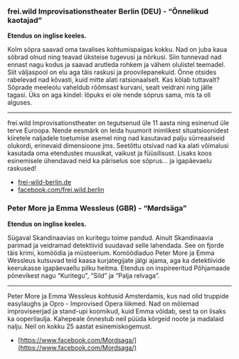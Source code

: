 ### frei.wild Improvisationstheater Berlin (DEU) - “Õnnelikud kaotajad”

**Etendus on inglise keeles.**

Kolm sõpra saavad oma tavalises kohtumispaigas kokku. Nad on juba kaua sõbrad olnud ning teavad üksteise tugevusi ja nõrkusi. Siin tunnevad nad ennast nagu kodus ja saavad arutleda rohkem ja vähem olulistel teemadel. Siit väljaspool on elu aga täis raskusi ja proovilepanekuid. Õnne otsides rabelevad nad kõvasti, kuid mitte alati ratsionaalselt. Kas kõlab tuttavalt? Sõprade meeleolu vaheldub rõõmsast kurvani, sealt veidrani ning jälle tagasi. Üks on aga kindel: lõpuks ei ole nende sõprus sama, mis ta oli alguses. 

---

frei.wild Improvisationstheater on tegutsenud üle 11 aasta ning esinenud üle terve Euroopa. Nende eesmärk on leida huumorit inimlikest situatsioonidest kiiretele naljadele toetumise asemel ning nad kasutavad palju sürreaalseid olukordi, erinevaid dimensioone jms. Seetõttu otsivad nad ka alati võimalusi kasutada oma etendustes muusikat, vaikust ja füüsilisust. Lisaks koos esinemisele ühendavad neid ka päriselus soe sõprus... ja igapäevaelu raskused! 

- [frei-wild-berlin.de](https://frei-wild-berlin.de/)
- [facebook.com/frei.wild.berlin](https://de-de.facebook.com/frei.wild.berlin)

### Peter More ja Emma Wessleus (GBR) - “Mørdsäga”

**Etendus on inglise keeles.**

Sügaval Skandinaavias on kuritegu toime pandud. Ainult Skandinaavia parimad ja veidramad detektiivid suudavad selle lahendada. See on fjorde täis krimi, komöödia ja müsteerium. Komöödiaduo Peter More ja Emma Wessleus kutsuvad teid kaasa kurjategijate jälgi ajama, aga ka detektiivide keerukasse igapäevaellu pilku heitma. Etendus on inspireeritud Põhjamaade põnevikest nagu “Kuritegu”, “Sild” ja “Palja relvaga”. 

---

Peter More ja Emma Wessleus kohtusid Amsterdamis, kus nad olid truppide easylaughs ja Opro - Improvised Opera liikmed. Nad on mõlemad improviseerjad ja stand-upi koomikud, kuid Emma võidab, sest ta on lisaks ka ooperilaulja. Kahepeale õnnestub neil püüda kõrgeid noote ja madalaid nalju. Neil on kokku 25 aastat esinemiskogemust. 

- [https://www.facebook.com/Mordsaga/](https://www.facebook.com/Mordsaga/)
